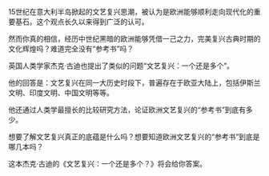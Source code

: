 15世纪在意大利半岛掀起的文艺复兴思潮，被认为是欧洲能够顺利走向现代化的重要基石。这个观点长久以来得到广泛的认可。

然而你真的相信，经历中世纪黑暗的欧洲能够凭借一己之力，完美复兴古典时期的文化辉煌吗？难道完全没有“参考书”吗？

英国人类学家杰克·古迪也提出了类似的问题“文艺复兴：一个还是多个”。

他的回答是：文艺复兴在同一大历史时段下，普遍存在于欧亚大陆上，包括伊斯兰文明、印度文明、中国文明等等。

他还通过人类学最擅长的比较研究方法，论证欧洲文艺复兴的“参考书”到底有多少。

想要了解文艺复兴真正的底蕴是什么吗？想要知道欧洲文艺复兴的“参考书”到底是哪几本吗？

这本杰克·古迪的《文艺复兴：一个还是多个？》将会给你答案。